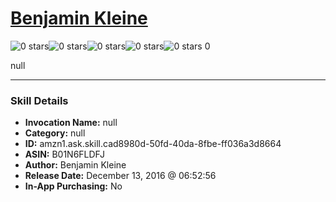 # [Benjamin Kleine](http://alexa.amazon.com/#skills/amzn1.ask.skill.cad8980d-50fd-40da-8fbe-ff036a3d8664)
![0 stars](../../images/ic_star_border_black_18dp_1x.png)![0 stars](../../images/ic_star_border_black_18dp_1x.png)![0 stars](../../images/ic_star_border_black_18dp_1x.png)![0 stars](../../images/ic_star_border_black_18dp_1x.png)![0 stars](../../images/ic_star_border_black_18dp_1x.png) 0

null

***

### Skill Details

* **Invocation Name:** null
* **Category:** null
* **ID:** amzn1.ask.skill.cad8980d-50fd-40da-8fbe-ff036a3d8664
* **ASIN:** B01N6FLDFJ
* **Author:** Benjamin Kleine
* **Release Date:** December 13, 2016 @ 06:52:56
* **In-App Purchasing:** No
